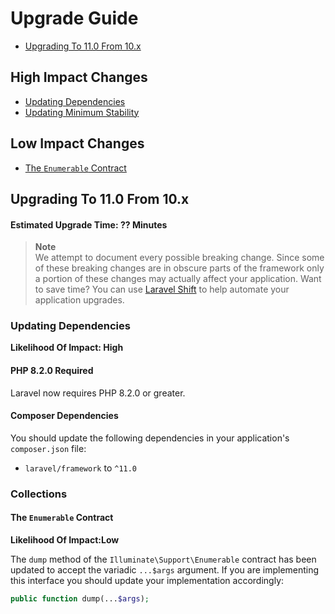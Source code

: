 # Upgrade Guide

- [Upgrading To 11.0 From 10.x](#upgrade-11.0)

<a name="high-impact-changes"></a>
## High Impact Changes

<div class="content-list" markdown="1">

- [Updating Dependencies](#updating-dependencies)
- [Updating Minimum Stability](#updating-minimum-stability)

</div>

<a name="low-impact-changes"></a>
## Low Impact Changes

<div class="content-list" markdown="1">

- [The `Enumerable` Contract](#the-enumerable-contract)

</div>

<a name="upgrade-11.0"></a>
## Upgrading To 11.0 From 10.x

<a name="estimated-upgrade-time-??-minutes"></a>
#### Estimated Upgrade Time: ?? Minutes

> **Note**  
> We attempt to document every possible breaking change. Since some of these breaking changes are in obscure parts of the framework only a portion of these changes may actually affect your application. Want to save time? You can use [Laravel Shift](https://laravelshift.com/) to help automate your application upgrades.

<a name="updating-dependencies"></a>
### Updating Dependencies

**Likelihood Of Impact: High**

#### PHP 8.2.0 Required

Laravel now requires PHP 8.2.0 or greater.

#### Composer Dependencies

You should update the following dependencies in your application's `composer.json` file:

<div class="content-list" markdown="1">

- `laravel/framework` to `^11.0`

</div>

### Collections

<a name="the-enumerable-contract"></a>
#### The `Enumerable` Contract

**Likelihood Of Impact:Low**

The `dump` method of the `Illuminate\Support\Enumerable` contract has been updated to accept the variadic `...$args` argument. If you are implementing this interface you should update your implementation accordingly:

```php
public function dump(...$args);
```
